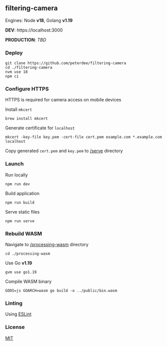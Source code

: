 ## filtering-camera

Engines: Node **v18**, Golang **v1.19**

**DEV**: https://localhost:3000

**PRODUCTION**: *TBD*

### Deploy

```shell script
git clone https://github.com/peterdee/filtering-camera
cd ./filtering-camera
nvm use 18
npm ci
```

### Configure HTTPS

HTTPS is required for camera access on mobile devices

Install `mkcert`

```shell script
brew install mkcert
```

Generate certificate for `localhost`

```shell script
mkcert -key-file key.pem -cert-file cert.pem example.com *.example.com localhost
```

Copy generated `cert.pem` and `key.pem` to [/serve](/serve) directory

### Launch

Run locally

```shell script
npm run dev
```

Build application

```shell script
npm run build
```

Serve static files

```shell script
npm run serve
```

### Rebuild WASM

Navigate to [/processing-wasm](/processing-wasm) directory

```shell script
cd ./processing-wasm
```

Use Go **v1.19**

```shell script
gvm use go1.19
```

Compile WASM binary

```shell script
GOOS=js GOARCH=wasm go build -o ../public/bin.wasm
```

### Linting

Using [ESLint](https://eslint.org)

### License

[MIT](LICENSE.md)
